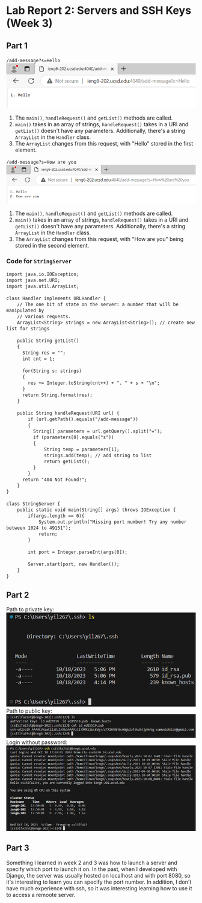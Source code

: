 # Lab Report 2: Servers and SSH Keys (Week 3)

## Part 1

`/add-message?s=Hello`<br />
![Image](./report2/add-message1.png)  
1. The `main()`, `handleRequest()` and `getList()` methods are called.  
2. `main()` takes in an array of strings, `handleRequest()` takes in a URI and `getList()` doesn't have any parameters. Additionally, there's a string `ArrayList` in the `Handler` class.  
3. The `ArrayList` changes from this request, with "Hello" stored in the first element.  

`/add-message?s=How are you`<br />
![Image](./report2/add-message2.png)  
1. The `main()`, `handleRequest()` and `getList()` methods are called.  
2. `main()` takes in an array of strings, `handleRequest()` takes in a URI and `getList()` doesn't have any parameters. Additionally, there's a string `ArrayList` in the `Handler` class.  
3. The `ArrayList` changes from this request, with "How are you" being stored in the second element.  

### Code for `StringServer`
```
import java.io.IOException;
import java.net.URI;
import java.util.ArrayList;

class Handler implements URLHandler {
    // The one bit of state on the server: a number that will be manipulated by
    // various requests.
    ArrayList<String> strings = new ArrayList<String>(); // create new list for strings

    public String getList()
    {
      String res = "";
      int cnt = 1;

      for(String s: strings)
      {
        res += Integer.toString(cnt++) + ". " + s + "\n";
      }
      return String.format(res);
    }

    public String handleRequest(URI url) {
        if (url.getPath().equals("/add-message"))
        {
          String[] parameters = url.getQuery().split("=");
          if (parameters[0].equals("s"))
          {
              String temp = parameters[1];
              strings.add(temp); // add string to list
              return getList();
          }
        }
      return "404 Not Found!";
    }
}

class StringServer {
    public static void main(String[] args) throws IOException {
        if(args.length == 0){
            System.out.println("Missing port number! Try any number between 1024 to 49151");
            return;
        }

        int port = Integer.parseInt(args[0]);

        Server.start(port, new Handler());
    }
}
```

## Part 2

Path to private key: <br />
![Image](./report2/privateKey.png) <br />
Path to public key: <br />
![Image](./report2/publicKey.png) <br />
Login without password: <br />
![Image](./report2/login.png) <br />   


## Part 3
Something I learned in week 2 and 3 was how to launch a server and specify which port to launch it on. In the past, when I developed with Django, the server was usually hosted on localhost and with port 8080, so it's interesting to learn you can specify the port number. In addition, I don't have much experience with ssh, so it was interesting learning how to use it to access a remoote server. 
